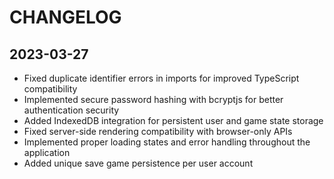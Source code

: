 # CHANGELOG

## 2023-03-27
- Fixed duplicate identifier errors in imports for improved TypeScript compatibility
- Implemented secure password hashing with bcryptjs for better authentication security
- Added IndexedDB integration for persistent user and game state storage
- Fixed server-side rendering compatibility with browser-only APIs
- Implemented proper loading states and error handling throughout the application
- Added unique save game persistence per user account 